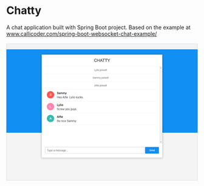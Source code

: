 # Chatty
A chat application built with Spring Boot project. Based on the example at www.callicoder.com/spring-boot-websocket-chat-example/
<br>
<br>
![Chatty](screenshot.png)
